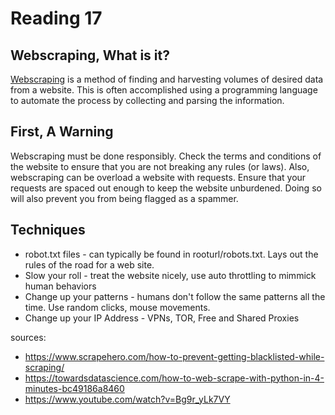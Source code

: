 # Reading 17

## Webscraping, What is it?

[Webscraping](https://en.wikipedia.org/wiki/Web_scraping) is a method of finding and harvesting volumes of desired data from a website. This is often accomplished 
using a programming language to automate the process by collecting and parsing the information. 

## First, A Warning

Webscraping must be done responsibly. Check the terms and conditions of the website to ensure that you are not breaking any rules (or laws). Also, webscraping 
can be overload a website with requests. Ensure that your requests are spaced out enough to keep the website unburdened. Doing so will also prevent you from being
flagged as a spammer.


## Techniques

- robot.txt files - can typically be found in rooturl/robots.txt. Lays out the rules of the road for a web site.
- Slow your roll - treat the website nicely, use auto throttling to mimmick human behaviors
- Change up your patterns - humans don't follow the same patterns all the time. Use random clicks, mouse movements.
- Change up your IP Address - VPNs, TOR, Free and Shared Proxies

sources:
- https://www.scrapehero.com/how-to-prevent-getting-blacklisted-while-scraping/
- https://towardsdatascience.com/how-to-web-scrape-with-python-in-4-minutes-bc49186a8460
- https://www.youtube.com/watch?v=Bg9r_yLk7VY
